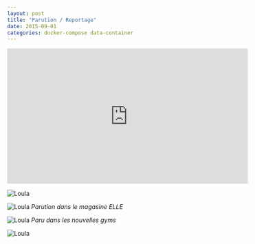 ```yaml
---
layout: post
title: "Parution / Reportage"
date: 2015-09-01
categories: docker-compose data-container
---
```


<iframe width="560" height="315" src="https://www.youtube.com/embed/ORW7cPE2eSk" frameborder="0" allowfullscreen></iframe>

![Loula](http://localhost:4000/images/image2.JPG)
<br/>

![Loula](http://localhost:4000/images/IMG_2339.JPG)
*Parution dans le magasine ELLE*
<br/>


![Loula](http://localhost:4000/images/FullSizeRender-3.jpg)
*Paru dans les nouvelles gyms*

![Loula](http://localhost:4000/images/FullSizeRender-4.jpg)
<br/>
